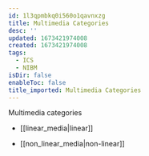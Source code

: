 ```yaml
---
id: 1l3qpmbkq0i560o1qavnxzg
title: Multimedia Categories
desc: ''
updated: 1673421974008
created: 1673421974008
tags:
  - ICS
  - NIBM
isDir: false
enableToc: false
title_imported: Multimedia Categories
---
```


Multimedia categories


-   [[linear_media|linear]]

-   [[non_linear_media|non-linear]]
